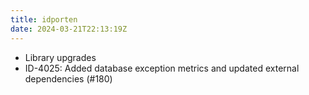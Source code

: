 ```yaml
---
title: idporten
date: 2024-03-21T22:13:19Z
---
```

- Library upgrades
- ID-4025: Added database exception metrics and updated external dependencies (#180)


